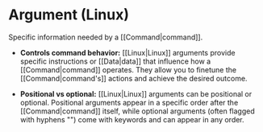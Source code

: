 
# Argument (Linux)

Specific information needed by a [[Command|command]].

- **Controls command behavior:** [[Linux|Linux]] arguments provide specific instructions or [[Data|data]] that influence how a [[Command|command]] operates. They allow you to finetune the [[Command|command's]] actions and achieve the desired outcome.

- **Positional vs optional:** [[Linux|Linux]] arguments can be positional or optional. Positional arguments appear in a specific order after the [[Command|command]] itself, while optional arguments (often flagged with hyphens "") come with keywords and can appear in any order.